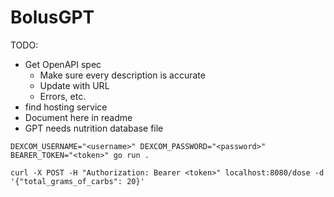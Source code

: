 # BolusGPT

TODO:
- Get OpenAPI spec
  - Make sure every description is accurate
  - Update with URL
  - Errors, etc.
- find hosting service
- Document here in readme
- GPT needs nutrition database file

```
DEXCOM_USERNAME="<username>" DEXCOM_PASSWORD="<password>" BEARER_TOKEN="<token>" go run .
```

```
curl -X POST -H "Authorization: Bearer <token>" localhost:8080/dose -d '{"total_grams_of_carbs": 20}'
```